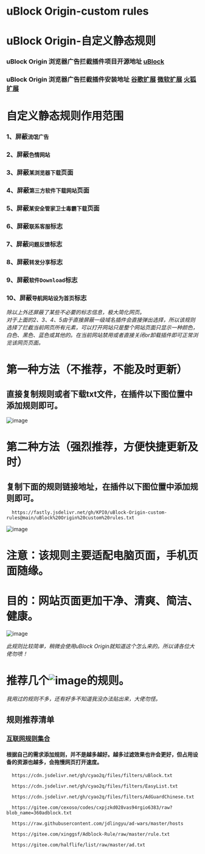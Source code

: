 # uBlock Origin-custom rules  
# uBlock Origin-自定义静态规则  
### uBlock Origin 浏览器广告拦截插件项目开源地址 [uBlock](https://github.com/gorhill/uBlock/)
### uBlock Origin 浏览器广告拦截插件安装地址    [谷歌扩展](https://chrome.google.com/webstore/detail/ublock-origin/cjpalhdlnbpafiamejdnhcphjbkeiagm/)    [微软扩展](https://microsoftedge.microsoft.com/addons/detail/ublock-origin/odfafepnkmbhccpbejgmiehpchacaeak/)    [火狐扩展](https://addons.mozilla.org/zh-CN/firefox/addon/ublock-origin//)  

# 自定义静态规则作用范围
### 1、屏蔽`流氓广告`
### 2、屏蔽`色情网站`

### 3、屏蔽`某浏览器下载`页面
### 4、屏蔽`第三方软件下载网站`页面
### 5、屏蔽`某安全管家卫士毒霸下载`页面

### 6、屏蔽`联系客服`标志
### 7、屏蔽`问题反馈`标志
### 8、屏蔽`转发分享`标志
### 9、屏蔽`软件Download`标志
### 10、屏蔽`导航网站设为首页`标志

*除以上外还屏蔽了某些不必要的标志信息，极大简化网页。  
对于上面的2、3、4、5由于直接屏蔽一级域名插件会直接弹出选择，所以该规则选择了拦截当前网页所有元素，可以打开网站只是整个网站页面只显示一种颜色，白色、黑色、蓝色或其他的。在当前网站禁用或者直接关闭or卸载插件即可正常浏览该网页页面。*

# 第一种方法（不推荐，不能及时更新）
## 直接复制规则或者下载txt文件，在插件以下图位置中添加规则即可。
![image](https://github.com/KPI0/uBlock-Origin-custom-rules/blob/main/images/Snipaste_2022-02-28_18-40-26.png)

# 第二种方法（强烈推荐，方便快捷更新及时）
## 复制下面的规则链接地址，在插件以下图位置中添加规则即可。
```
  https://fastly.jsdelivr.net/gh/KPI0/uBlock-Origin-custom-rules@main/uBlock%20Origin%20custom%20rules.txt
```   
![image](https://github.com/KPI0/uBlock-Origin-custom-rules/blob/main/images/Snipaste_2022-02-28_18-36-37.png)

# 注意：该规则主要适配电脑页面，手机页面随缘。
# 目的：网站页面更加干净、清爽、简洁、健康。
![image](https://github.com/KPI0/uBlock-Origin-custom-rules/blob/main/images/1.gif)  

*此规则比较简单，稍微会使用uBlock Origin就知道这个怎么来的。所以请各位大佬勿喷！*
# 推荐几个![image](https://github.com/KPI0/uBlock-Origin-custom-rules/blob/main/images/np.png)的规则。
*我用过的规则不多，还有好多不知道我没办法贴出来，大佬勿怪。*
## 规则推荐清单
### [互联网规则集合](https://filterlists.com/)
#### 根据自己的需求添加规则，并不是越多越好。越多过滤效果也许会更好，但占用设备的资源也越多，会拖慢网页打开速度。
```
  https://cdn.jsdelivr.net/gh/cyao2q/files/filters/uBlock.txt
```
```
  https://cdn.jsdelivr.net/gh/cyao2q/files/filters/EasyList.txt
```
```
  https://cdn.jsdelivr.net/gh/cyao2q/files/filters/AdGuardChinese.txt 
```
```
  https://gitee.com/cexoso/codes/cxpjzkd028vas94rgio6383/raw?blob_name=360adblock.txt 
```
```
  https://raw.githubusercontent.com/jdlingyu/ad-wars/master/hosts 
```
```
  https://gitee.com/xinggsf/Adblock-Rule/raw/master/rule.txt
```
```
  https://gitee.com/halflife/list/raw/master/ad.txt
```

